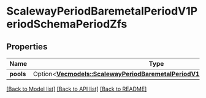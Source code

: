 # ScalewayPeriodBaremetalPeriodV1PeriodSchemaPeriodZfs

## Properties

Name | Type | Description | Notes
------------ | ------------- | ------------- | -------------
**pools** | Option<[**Vec<models::ScalewayPeriodBaremetalPeriodV1PeriodSchemaPeriodPool>**](scaleway.baremetal.v1.Schema.Pool.md)> |  | [optional]

[[Back to Model list]](../README.md#documentation-for-models) [[Back to API list]](../README.md#documentation-for-api-endpoints) [[Back to README]](../README.md)


